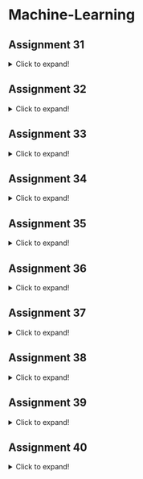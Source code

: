 # Machine-Learning
## Assignment 31
<details>
  <summary>Click to expand!</summary>
  
  - Implement and practice the following tutorials on the [w3schools](https://www.w3schools.com/) website:
    - 1- [Matplotlib](https://www.w3schools.com/python/matplotlib_intro.asp)
    - 2- [Machine Learning](https://www.w3schools.com/python/python_ml_getting_started.asp)
</details>

## Assignment 32
<details>
  <summary>Click to expand!</summary>
  
  ### 1- Python for Data Science Certificate (Sololearn)
  ![cert-23007169-1161](https://user-images.githubusercontent.com/88179607/150128305-5a715513-4b9f-40e4-a67b-399e2e578b9b.png)
  ### 2- Fruits Visualization (banana vs apple)
  - python visualization (case) fruit classification (banana and Apple war)
  > ![1](https://user-images.githubusercontent.com/88179607/150128888-47d4bfe0-9c8e-43ea-b647-36d55155d820.png)
  ![2](https://user-images.githubusercontent.com/88179607/150128893-23cd4b29-e48a-4d7d-9f29-2d99cf162720.png)
  ![3](https://user-images.githubusercontent.com/88179607/150128896-2d05ff1b-51de-4c3f-a04f-9faec8b0c214.png)
  ![4](https://user-images.githubusercontent.com/88179607/150128901-322786a3-c9b5-46a4-8206-1dfd92aeb9ff.png)
  ![5](https://user-images.githubusercontent.com/88179607/150128903-ecbe6888-a275-4b86-8b1c-ca405d4a733b.png)
  ![6](https://user-images.githubusercontent.com/88179607/150128904-1ac4c95f-70c4-466e-bbc9-61abeaceb476.png)
  ![7](https://user-images.githubusercontent.com/88179607/150128907-3495b5cb-b32a-46a0-82fb-cbcd4d82239d.png)
  ![8](https://user-images.githubusercontent.com/88179607/150128930-f903447f-6a15-4c0b-a053-868882617d9a.png)
  ### 3- Melons VS balloons (3dscatter)
  - Create a database with random numbers for (balloon and melon)
  - Display the generated database in three dimensions (3D Scatter)
  > ![output](https://user-images.githubusercontent.com/88179607/150129252-fd034da4-5d35-4648-b807-8805f01d06d5.png)
</details>

## Assignment 33
<details>
  <summary>Click to expand!</summary>
  
  - Analysis an Online Retail dataset to figure out the problem in April.
  - As shown in the charts, in April, the store was unable to attract new customers as well as retain old customers.
    >![2](https://user-images.githubusercontent.com/88179607/151639846-2826e5d5-b080-459b-bac5-b2a2ad3be12b.png)
    >![3](https://user-images.githubusercontent.com/88179607/151639849-cdff7fd2-e4d4-45bb-81a8-8544c2a0a001.png)
    >![4](https://user-images.githubusercontent.com/88179607/151639857-d3a235b8-eba4-4f10-a63b-9525edd6ed8b.png)
</details>

## Assignment 34
<details>
  <summary>Click to expand!</summary>
  
  ### 1- Covid-19
  - Analyze Covid 19 data and show the 8 most affected countries in April 2020
    > ![Screenshot (173)](https://user-images.githubusercontent.com/88179607/151640446-e317d01d-f3f3-4bbb-b7d1-86c483fe1e1a.png)
  - Draw a graph that shows the mortality rate VS the number of cases in Iran on different days
    > ![Screenshot (174)](https://user-images.githubusercontent.com/88179607/151640490-7f83f386-949f-4883-a4e9-9dc2ad207eaa.png)
  ### 2- KNN
  - Implement a method called evaluate in the KNN algorithm class.It should Returns the accuracy percentage of the algorithm as a number between zero and one.
  ### 3- KNN-OCR of Hand-written Digits
  - KNN-OCR of Hand-written Digits
</details>

## Assignment 35
<details>
  <summary>Click to expand!</summary>
  
  ### 1- iris-KNN
  - Run the KNN algorithm on the iris database with different K value and Draw the obtained accuracy together as a graph
    >![output](https://user-images.githubusercontent.com/88179607/152173160-48d96d83-e651-42cb-93ce-0ad748256eed.png)
  ### 2- Abalone-KNN
  - Run the KNN algorithm on the Abalone database
  ### Nemo-KNN
  - Use KNN algorithm and Train the algorithm with a Clownfish image and test it with another Clownfish image
</details>

## Assignment 36
<details>
  <summary>Click to expand!</summary>
  
  ### 1- iris-KNN-Confusion Matrix
  - For the iris dataset, plot the confusion matrix
    - ![output](https://user-images.githubusercontent.com/88179607/152646499-00992c01-b2ca-4184-996c-9696af1233db.png)
  ### 2- LLS- Study hour & Score
  - Create continuous random data on the number of study hours (X) and the score (Y) of students as follows (the more you study, the higher your score)
    >![output](https://user-images.githubusercontent.com/88179607/152646620-1614b62a-9804-436c-8520-a05353808ae7.png)
  - Then draw a few lines with a random and wrong slope on it. Then, with the help of the Linear least squares method, get and draw the line with the correct slope.
    >![output](https://user-images.githubusercontent.com/88179607/152646672-131ae0c0-a72c-4062-9c2c-e376a964efe5.png)
  - Compare the output of your method with the output of the linregress method from the scipy library
    >![output](https://user-images.githubusercontent.com/88179607/152646708-cca4f4ea-25f0-4de6-b45f-d2463a96a35a.png)
  ### 3- Boston LLS Regression
  - Implement the Linear least squares method on the Boston database from the scikit-learn library
    >![output](https://user-images.githubusercontent.com/88179607/153224413-a7fed698-fdb3-4288-ab60-0d1bfec9c082.png)
</details>

## Assignment 37
<details>
  <summary>Click to expand!</summary>
  
  ### 1- Digikala
  - Draw the following diagrams for Digikala data:
    - Number of orders per month
    - Customers by city
  - Result
    >![output](https://user-images.githubusercontent.com/88179607/153226204-801c324f-7866-4f90-b001-7168d79b3720.png)
    >![output](https://user-images.githubusercontent.com/88179607/153226291-b912a35a-3ec3-4f09-8160-a529808ad11d.png)
  ### 2- QR Code Reader
  - Qr Code Reader program using opencv.
  ### 3- Abalone LLS
  - Solve the Abalone problem as Regression and estimate the age of the oyster
  - Add 4 Loss function :
    - MAE Loss
    - MSE Loss
    - Huber Loss
    - Hinge Loss
</details>

## Assignment 38
<details>
  <summary>Click to expand!</summary>
  
  - Use the perceptron algorithm to teach a linear model on the Boston dataset
    - Data graph and forecast page in animation and Graph the error rate in the training process
      > ![20220215_114903](https://user-images.githubusercontent.com/88179607/154021043-2a87118b-1d65-45fb-8d7c-2925d1715f2e.gif)
      > ![Screenshot (32)](https://user-images.githubusercontent.com/88179607/154020214-7c3719f2-0d2e-4b85-9944-e51488113bb1.png)
    - Write the predict function that can take x_test to predict y_test.
    - Write the evaluate function and report the train accuracy and test accuracy.
</details>

## Assignment 39
<details>
  <summary>Click to expand!</summary>
  
  ### Weather Temp Prediction
  - This is not a linear problem, so we will not get the ideal answer with a linear method, I will soon learn a way to solve this problem correctly
    - ![Screenshot (39)](https://user-images.githubusercontent.com/88179607/155635560-362d028f-509e-46d9-952d-f47137d3927e.png)
    - ![Screenshot (38)](https://user-images.githubusercontent.com/88179607/155635460-1d66203f-776c-468e-bb09-c7c96d40fb2e.png)
</details>

## Assignment 40
<details>
  <summary>Click to expand!</summary>
  
  ### Titanic Prediction with MLP, Perceptron, KNN
  - Use machine learning to create a model that can predict survivors of the Titanic
    - Execute predict on test data and report results
    - Save MLP model
    - Compare the accuracy of the models

  | Algorithm | KNN | Perceptron | MLP (Multi Layer Perceptron) |
  | :----:  | :----:  | :----:  | :----: |
  | Accuracy  | 80 % | 67 % (r2 squared) | 85 % |

  ![Screenshot (41)](https://user-images.githubusercontent.com/88179607/155654682-410d0d68-121c-4938-89ce-82385834ed75.png)
</details>
